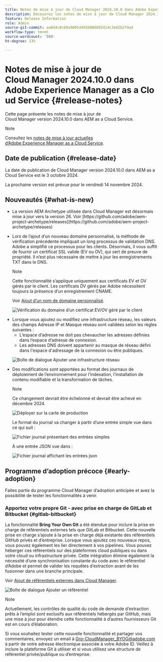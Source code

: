 ```yaml
---
title: Notes de mise à jour de Cloud Manager 2024.10.0 dans Adobe Experience Manager as a Cloud Service
description: Découvrez les notes de mise à jour de Cloud Manager 2024.10.0 dans AEM as a Cloud Service.
feature: Release Information
role: Admin
source-git-commit: aa8d4c8c69a96054492b886893414c3e82b2f4ad
workflow-type: tm+mt
source-wordcount: '569'
ht-degree: 13%

---
```


# Notes de mise à jour de Cloud Manager 2024.10.0 dans Adobe Experience Manager as a Cloud Service {#release-notes}

Cette page présente les notes de mise à jour de Cloud Manager version 2024.10.0 dans AEM as a Cloud Service.

>[!NOTE]
>
>Consultez les [notes de mise à jour actuelles d’Adobe Experience Manager as a Cloud Service](/help/release-notes/release-notes-cloud/release-notes-current.md).

## Date de publication {#release-date}

La date de publication de Cloud Manager version 2024.10.0 dans AEM as a Cloud Service est le 3 octobre 2024.

La prochaine version est prévue pour le vendredi 14 novembre 2024.

## Nouveautés {#what-is-new}

* <!-- BOTH CS & AMS --> La version AEM Archetype utilisée dans Cloud Manager est désormais mise à jour vers la version 26. Voir [https://github.com/adobe/aem-project-archetype/releases](https://github.com/adobe/aem-project-archetype/releases)

<!-- (CMGR-59817) -->

* <!-- CS ONLY --> Lors de l’ajout d’un nouveau domaine personnalisé, la méthode de vérification précédente impliquait un long processus de validation DNS. Adobe a simplifié ce processus pour les clients. Désormais, il vous suffit de fournir un certificat SSL valide (EV ou OV), qui sert de preuve de propriété. Il n’est plus nécessaire de mettre à jour les enregistrements TXT dans le DNS.

  >[!NOTE]
  >
  >Cette fonctionnalité s’applique uniquement aux certificats EV et OV gérés par le client. Les certificats DV gérés par Adobe nécessitent toujours la présence d’un enregistrement CNAME.

  Voir [Ajout d’un nom de domaine personnalisé](/help/implementing/cloud-manager/custom-domain-names/add-custom-domain-name.md).

  ![Vérification du domaine d’un certificat EV/OV géré par le client](/help/implementing/cloud-manager/assets/verify-domain-customer-managed-step.png)

* <!-- CS ONLY --> Lorsque vous ajoutez ou modifiez une infrastructure réseau, les valeurs des champs Adresse IP et Masque réseau sont validées selon les règles suivantes :

   * L’espace d’adresse ne doit pas chevaucher les adresses définies dans l’espace d’adresse de connexion.
   * Les adresses DNS doivent appartenir au masque de réseau défini dans l&#39;espace d&#39;adressage de la connexion ou être publiques.

  ![Boîte de dialogue Ajouter une infrastructure réseau](/help/implementing/cloud-manager/release-notes/assets/network-infrastructure-add.png)

* <!-- CS ONLY --> Des modifications sont apportées au format des journaux de déploiement de l’environnement pour l’indexation, l’installation de contenu modifiable et la transformation de tâches.

  >[!NOTE]
  >
  >Ce changement devrait être échelonné et devrait être achevé en décembre 2024.

  ![Déployer sur la carte de production](/help/implementing/cloud-manager/release-notes/assets/deploy-to-production-card.png)

  Le format du journal va changer à partir d’une entrée simple vue dans ce qui suit :

  ![Fichier journal présentant des entrées simples](/help/implementing/cloud-manager/release-notes/assets/log-file-simple-entry.png)

  À une entrée JSON vue dans :

  ![Fichier journal affichant les entrées json](/help/implementing/cloud-manager/release-notes/assets/log-file-json-entry.png)


## Programme d’adoption précoce {#early-adoption}

Faites partie du programme Cloud Manager d’adoption anticipée et avez la possibilité de tester les fonctionnalités à venir.

### Apportez votre propre Git - avec prise en charge de GitLab et Bitbucket {#gitlab-bitbucket}

<!-- BOTH CS & AMS -->

La fonctionnalité **Bring Your Own Git** a été étendue pour inclure la prise en charge de référentiels externes tels que GitLab et Bitbucket. Cette nouvelle prise en charge s’ajoute à la prise en charge déjà existante des référentiels GitHub privés et d’entreprise. Lorsque vous ajoutez ces nouveaux repos, vous pouvez également les lier directement à vos pipelines. Vous pouvez héberger ces référentiels sur des plateformes cloud publiques ou dans votre cloud ou infrastructure privée. Cette intégration élimine également la nécessité d’une synchronisation constante du code avec le référentiel d’Adobe et permet de valider les requêtes d’extraction avant de les fusionner dans une branche principale.

Voir [Ajout de référentiels externes dans Cloud Manager](/help/implementing/cloud-manager/managing-code/external-repositories.md).

![Boîte de dialogue Ajouter un référentiel](/help/implementing/cloud-manager/release-notes/assets/repositories-add-release-notes.png)

>[!NOTE]
>
>Actuellement, les contrôles de qualité du code de demande d’extraction prêts à l’emploi sont exclusifs aux référentiels hébergés par GitHub, mais une mise à jour pour étendre cette fonctionnalité à d’autres fournisseurs Git est en cours d’élaboration.

Si vous souhaitez tester cette nouvelle fonctionnalité et partager vos commentaires, envoyez un email à [Grp-CloudManager_BYOG@adobe.com](mailto:Grp-CloudManager_BYOG@adobe.com) à partir de votre adresse électronique associée à votre Adobe ID. Veillez à inclure la plateforme Git à utiliser et si vous utilisez une structure de référentiel privée/publique ou d’entreprise.


<!-- ## Bug fixes




## Known Issues {#known-issues} -->

